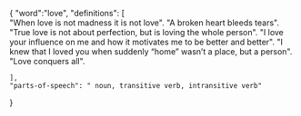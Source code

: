 {
"word":"love",
"definitions": [  
          "When love is not madness it is not love".
          "A broken heart bleeds tears".
          "True love is not about perfection, but is loving the whole person".
          "I love your influence on me and how it motivates me to be better and better".
          "I knew that I loved you when suddenly “home” wasn’t a place, but a person".
          "Love conquers all".
         
    ],
    "parts-of-speech": " noun, transitive verb, intransitive verb"
}
